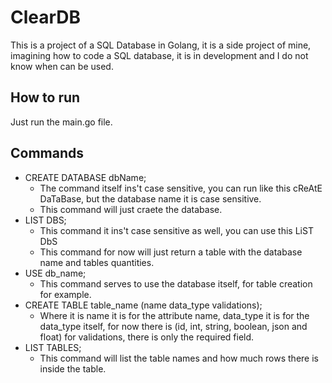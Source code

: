 # ClearDB

This is a project of a SQL Database in Golang, it is a side project of mine, imagining how to code a SQL database, it is in development and I do not know when can be used.

## How to run

Just run the main.go file.

## Commands

  * CREATE DATABASE dbName;
    * The command itself ins't case sensitive, you can run like this cReAtE DaTaBase, but the database name it is case sensitive.
    * This command will just craete the database.
  * LIST DBS;
    * This command it ins't case sensitive as well, you can use this LiST DbS
    * This command for now will just return a table with the database name and tables quantities.
  * USE db_name;
    * This command serves to use the database itself, for table creation for example.
  * CREATE TABLE table_name (name data_type validations);
    * Where it is name it is for the attribute name, data_type it is for the data_type itself, for now there is (id, int, string, boolean, json and float) for validations, there is only the required field.
  * LIST TABLES;
    * This command will list the table names and how much rows there is inside the table.